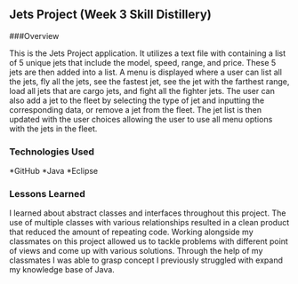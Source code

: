 ## Jets Project (Week 3 Skill Distillery)

###Overview

This is the Jets Project application. It utilizes a text file with containing a list of 5 unique jets that include the model, speed, range, and price. These 5 jets are then added into a list. A menu is displayed where a user can list all the jets, fly all the jets, see the fastest jet, see the jet with the farthest range, load all jets that are cargo jets, and fight all the fighter jets. The user can also add a jet to the fleet by selecting the type of jet and inputting the corresponding data, or remove a jet from the fleet. The jet list is then updated with the user choices allowing the user to use all menu options with the jets in the fleet.

### Technologies Used

*GitHub
*Java
*Eclipse

### Lessons Learned
I learned about abstract classes and interfaces throughout this project. The use of multiple classes with various relationships resulted in a clean product that reduced the amount of repeating code. Working alongside my classmates on this project allowed us to tackle problems with different point of views and come up with various solutions. Through the help of my classmates I was able to grasp concept I previously struggled with expand my knowledge base of Java. 